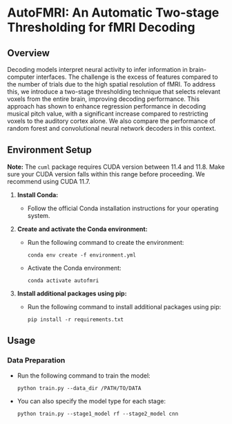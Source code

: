 # AutoFMRI: An Automatic Two-stage Thresholding for fMRI Decoding

## Overview
Decoding models interpret neural activity to infer information in brain-computer interfaces. The challenge is the excess of features compared to the number of trials due to the high spatial resolution of fMRI. To address this, we introduce a two-stage thresholding technique that selects relevant voxels from the entire brain, improving decoding performance. This approach has shown to enhance regression performance in decoding musical pitch value, with a significant increase compared to restricting voxels to the auditory cortex alone. We also compare the performance of random forest and convolutional neural network decoders in this context.

## Environment Setup
**Note:** The `cuml` package requires CUDA version between 11.4 and 11.8. Make sure your CUDA version falls within this range before proceeding. We recommend using CUDA 11.7.


1. **Install Conda:**

   - Follow the official Conda installation instructions for your operating system.

2. **Create and activate the Conda environment:**
  
   - Run the following command to create the environment:
     ```
     conda env create -f environment.yml
     ```

   - Activate the Conda environment:
     ```
     conda activate autofmri
     ```
3. **Install additional packages using pip:**

   - Run the following command to install additional packages using pip:
     ```
     pip install -r requirements.txt
     ```

## Usage

### Data Preparation

   - Run the following command to train the model:
     ```
     python train.py --data_dir /PATH/TO/DATA
     ```
   - You can also specify the model type for each stage:
     ```
     python train.py --stage1_model rf --stage2_model cnn
     ```